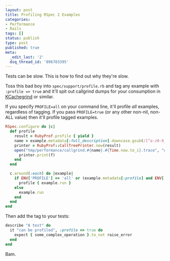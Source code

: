 ```yaml
---
layout: post
title: Profiling RSpec 2 Examples
categories:
- Performance
- Rails
tags: []
status: publish
type: post
published: true
meta:
  _edit_last: '2'
  dsq_thread_id: '896783395'
---
```

Tests can be slow. This is how to find out why they're slow.

Toss this bad boy into `spec/support/profile.rb` and tag any example with `:profile => true` and it'll spit out callgrind dumps for your consumption in <a href="http://kcachegrind.sourceforge.net/">KCachegrind</a> or similar.

If you specify `PROFILE=all` on your command line, it'll profile *all* examples, regardless of tagging. If you pass `PROFILE=true` (or any other non-nil, non-ALL value) then it'll profile tagged examples.

~~~ruby
RSpec.configure do |c|
  def profile
    result = RubyProf.profile { yield }
    name = example.metadata[:full_description].downcase.gsub(/[^a-z0-9_-]/, "-").gsub(/-+/, "-")
    printer = RubyProf::CallTreePrinter.new(result)
    open("tmp/performance/callgrind.#{name}.#{Time.now.to_i}.trace", "w") do |f|
      printer.print(f)
    end
  end

  c.around(:each) do |example|
    if ENV['PROFILE'] == 'all' or (example.metadata[:profile] and ENV['PROFILE'])
      profile { example.run }
    else
      example.run
    end
  end
end
~~~

Then add the tag to your tests:

~~~ruby
describe "A test" do
  it "can be profiled", :profile => true do
    expect { some_complex_operation }.to_not raise_error
  end
end
~~~

Bam.
